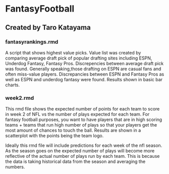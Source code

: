 # FantasyFootball
## Created by Taro Katayama

### fantasyrankings.rmd
A script that shows highest value picks. Value list was created by comparing
average draft pick of popular drafting sites including ESPN, Underdog Fantasy,
Fantasy Pros. Discrepencies between average draft pick was found. Generally 
speaking,those drafting on ESPN are casual fans and often miss-value players. 
Discrepancies between ESPN and Fantasy Pros as well as ESPN and underdog fantasy
were found. Results shown in basic bar charts.

### week2.rmd
This rmd file shows the expected number of points for each team to score in week
2 of NFL vs the number of plays expected for each team. For fantasy football
purposes, you want to have players that are in high scoring teams + teams that 
run high number of plays so that your players get the most amount of chances to
touch the ball. Results are shown in a scatterplot with the points being the
team logo.

Ideally this rmd file will include predictions for each week of the nfl season.
As the season goes on the expected number of plays will become more reflective
of the actual number of plays run by each team. This is because the data is 
taking historical data from the season and averaging the numbers.